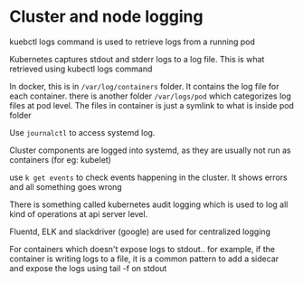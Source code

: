 # Cluster and node logging

kuebctl logs command is used to retrieve logs from a running pod

Kubernetes captures stdout and stderr logs to a log file. This is what
retrieved using kubectl logs command

In docker, this is in `/var/log/containers` folder. It contains the log
file for each container. there is another folder `/var/logs/pod` which
categorizes log files at pod level. The files in container is just a
symlink to what is inside pod folder

Use `journalctl` to access systemd log.

Cluster components are logged into systemd, as they are usually not run
as containers (for eg: kubelet)

use `k get events` to check events happening in the cluster. It shows
errors and all something goes wrong

There is something called kubernetes audit logging which is used to log
all kind of operations at api server level.

Fluentd, ELK and slackdriver (google) are used for centralized logging

For containers which doesn't expose logs to stdout.. for example, if the
container is writing logs to a file, it is a common pattern to add a
sidecar and expose the logs using tail -f on stdout
